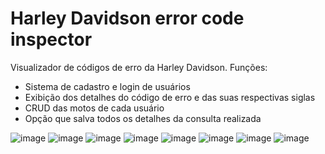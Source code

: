 # Harley Davidson error code inspector
Visualizador de códigos de erro da Harley Davidson. Funções:
- Sistema de cadastro e login de usuários
- Exibição dos detalhes do código de erro e das suas respectivas siglas
- CRUD das motos de cada usuário
- Opção que salva todos os detalhes da consulta realizada

![image](https://user-images.githubusercontent.com/98183878/197887342-7d36c362-a6b1-4ec5-913b-8df2ab7a708d.png)
![image](https://user-images.githubusercontent.com/98183878/197887383-5b8069a6-b326-40b0-8d21-72313658846f.png)
![image](https://user-images.githubusercontent.com/98183878/197887463-50bbad88-ee70-4201-a942-a94e591051e0.png)
![image](https://user-images.githubusercontent.com/98183878/197887495-d17ebc3b-f36a-4825-bf4d-088b8853a997.png)
![image](https://user-images.githubusercontent.com/98183878/197887544-c1a56321-eb48-4978-a52c-ea3ac3d5f3d4.png)
![image](https://user-images.githubusercontent.com/98183878/197887609-5b5a92de-184f-47f6-b4d5-cfa684a17106.png)
![image](https://user-images.githubusercontent.com/98183878/197887661-603b1efe-13ec-48ca-ae61-835b5bd1432a.png)
![image](https://user-images.githubusercontent.com/98183878/197887727-ebca8f1b-bc8d-4491-bc4f-a9cec5d1eb8e.png)
